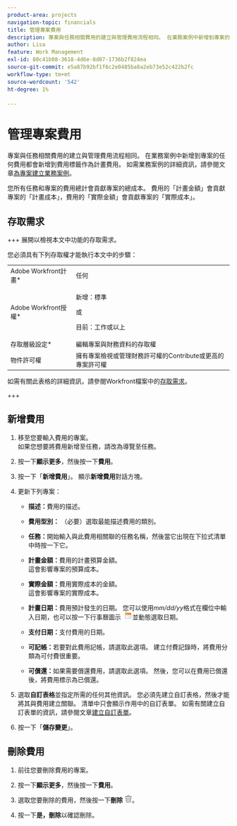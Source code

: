 ```yaml
---
product-area: projects
navigation-topic: financials
title: 管理專案費用
description: 專案與任務相關費用的建立與管理費用流程相同。 在業務案例中新增到專案的任何費用都會新增到費用標籤作為計畫費用。 如需業務案例的詳細資訊，請參閱為專案建立業務案例一文。
author: Lisa
feature: Work Management
exl-id: 80c41b08-3618-4d6e-8d07-1736b2f824ea
source-git-commit: e5a87b92bf1f6c2e0485ba8a2eb73e52c422b2fc
workflow-type: tm+mt
source-wordcount: '542'
ht-degree: 1%

---
```


# 管理專案費用

專案與任務相關費用的建立與管理費用流程相同。 在業務案例中新增到專案的任何費用都會新增到費用標籤作為計畫費用。 如需業務案例的詳細資訊，請參閱文章[為專案建立業務案例](../../../manage-work/projects/define-a-business-case/create-business-case.md)。

您所有任務和專案的費用總計會貢獻專案的總成本。 費用的「計畫金額」會貢獻專案的「計畫成本」，費用的「實際金額」會貢獻專案的「實際成本」。

## 存取需求

+++ 展開以檢視本文中功能的存取需求。

您必須具有下列存取權才能執行本文中的步驟：

<table style="table-layout:auto"> 
 <col> 
 <col> 
 <tbody> 
  <tr> 
   <td role="rowheader">Adobe Workfront計畫*</td> 
   <td>任何</td> 
  </tr> 
  <tr> 
   <td role="rowheader">Adobe Workfront授權*</td> 
   <td>
   <p>新增：標準</p>
   <p>或</p>
   <p>目前：工作或以上</p></td> 
  </tr> 
  <tr> 
   <td role="rowheader">存取層級設定*</td> 
   <td>編輯專案與財務資料的存取權</td> 
  </tr> 
  <tr> 
   <td role="rowheader">物件許可權</td> 
   <td>擁有專案檢視或管理財務許可權的Contribute或更高的專案許可權</td> 
  </tr> 
 </tbody> 
</table>

如需有關此表格的詳細資訊，請參閱Workfront檔案中的[存取需求](/help/quicksilver/administration-and-setup/add-users/access-levels-and-object-permissions/access-level-requirements-in-documentation.md)。

+++

## 新增費用

1. 移至您要輸入費用的專案。\
   如果您想要將費用新增至任務，請改為導覽至任務。 
1. 按一下&#x200B;**顯示更多**，然後按一下&#x200B;**費用**。
1. 按一下「**新增費用**」。
顯示**新增費用**&#x200B;對話方塊。
1. 更新下列專案：

   * **描述：**&#x200B;費用的描述。

   * **費用型別：** （必要）選取最能描述費用的類別。
   * **任務：**&#x200B;開始輸入與此費用相關聯的任務名稱，然後當它出現在下拉式清單中時按一下它。
   * **計畫金額：**&#x200B;費用的計畫預算金額。\
     這會影響專案的預算成本。

   * **實際金額：**&#x200B;費用實際成本的金額。\
     這會影響專案的實際成本。

   * **計畫日期：**&#x200B;費用預計發生的日期。 您可以使用&#x200B;*mm/dd/yy*&#x200B;格式在欄位中輸入日期，也可以按一下行事曆圖示  ![](assets/calendar-icon.png)並動態選取日期。

   * **支付日期：**&#x200B;支付費用的日期。
   * **可記帳：**&#x200B;若要對此費用記帳，請選取此選項。 建立付費記錄時，將費用分類為可付費很重要。
   * **可償還：**&#x200B;如果需要償還費用，請選取此選項。 然後，您可以在費用已償還後，將費用標示為已償還。

1. 選取&#x200B;**自訂表格**&#x200B;並指定所需的任何其他資訊。 您必須先建立自訂表格，然後才能將其與費用建立關聯。 清單中只會顯示作用中的自訂表單。 如需有關建立自訂表單的資訊，請參閱文章[建立自訂表單](/help/quicksilver/administration-and-setup/customize-workfront/create-manage-custom-forms/form-designer/design-a-form/design-a-form.md)。

1. 按一下「**儲存變更**」。

## 刪除費用

1. 前往您要刪除費用的專案。
1. 按一下&#x200B;**顯示更多**，然後按一下&#x200B;**費用**。
1. 選取您要刪除的費用，然後按一下&#x200B;**刪除** ![刪除](assets/delete.png)。

1. 按一下&#x200B;**是，刪除**&#x200B;以確認刪除。
